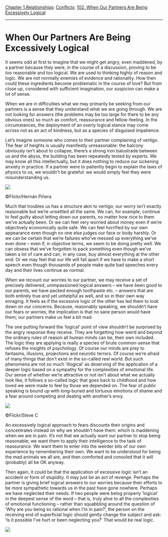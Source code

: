 [Chapter 1.Relationships](https://www.theschooloflife.com/thebookoflife/category/relationships/): [Conflicts](https://www.theschooloflife.com/thebookoflife/category/relationships/conflicts/): [102. When Our Partners Are Being Excessively Logical](https://www.theschooloflife.com/thebookoflife/when-our-partners-are-being-excessively-logical/)

* * *

# When Our Partners Are Being Excessively Logical

It seems odd at first to imagine that we might get angry, even maddened, by a partner because they were, in the course of a discussion, proving to be _too_ reasonable and _too_ logical. We are used to thinking highly of reason and logic. We are not normally enemies of evidence and rationality. How then could these ingredients become problematic in the course of love? But from close up, considered with sufficient imagination, our suspicion can make a lot of sense.

When we are in difficulties what we may primarily be seeking from our partners is a sense that they understand what we are going through. We are not looking for answers (the problems may be too large for there to be any obvious ones) so much as comfort, reassurance and fellow-feeling. In the circumstances, the deployment of an overly logical stance may come across not as an act of kindness, but as a species of disguised impatience.

Let’s imagine someone who comes to their partner complaining of vertigo. The fear of heights is usually manifestly unreasonable: the balcony obviously isn’t about to collapse, there’s a strong iron balustrade between us and the abyss, the building has been repeatedly tested by experts. We may know all this intellectually, but it does nothing to reduce our sickening anxiety in practice. If a partner were to patiently begin to explain the laws of physics to us, we wouldn’t be grateful: we would simply feel they were misunderstanding us.

 ![](https://www.theschooloflife.com/thebookoflife/wp-content/uploads/2018/09/15126144270_159c861fdc_z.jpg)

©Flickr/Hernán Piñera

Much that troubles us has a structure akin to vertigo; our worry isn’t exactly reasonable but we’re unsettled all the same. We can, for example, continue to feel guilty about letting down our parents, no matter how nice to them we’ve actually been. Or we can feel very worried about money even if we’re objectively economically quite safe. We can feel horrified by our own appearance even though no one else judges our face or body harshly. Or we can be certain that we’re failures who’ve messed up everything we’ve ever done – even if, in objective terms, we seem to be doing pretty well. We can obsess that we’ve forgotten to pack something even though we’ve taken a lot of care and can, in any case, buy almost everything at the other end. Or we may feel that our life will fall apart if we have to make a short speech even though thousands of people make quite bad speeches every day and their lives continue as normal.

When we recount our worries to our partner, we may receive a set of precisely delivered, unimpassioned logical answers – we have been good to our parents, we have packed enough toothpaste etc. – answers that are both entirely true and yet unhelpful as well, and so in their own way enraging. It feels as if the excessive logic of the other has led them to look down on our concerns. Because, reasonably speaking, we shouldn’t have our fears or worries, the implication is that no sane person would have them; our partners make us feel a bit mad.

The one putting forward the ‘logical’ point of view shouldn’t be surprised by the angry response they receive. They are forgetting how weird and beyond the ordinary rules of reason all human minds can be, their own included. The logic they are applying is really a species of brute common-sense that refuses the insights of psychology. Of course our minds are prey to fantasms, illusions, projections and neurotic terrors. Of course we’re afraid of many things that don’t exist in the so-called real world. But such phenomena are not so much ‘illogical’ as deserving of the application of a deeper logic based on a sympathy for the complexities of emotional life. Our sense of whether we’re attractive or not isn’t about what we actually look like, it follows a so-called logic that goes back to childhood and how loved we were made to feel by those we depended on. The fear of public speaking is bound up with long-buried and tortuous emotions of shame and a fear around competing and dealing with another’s envy.

 ![](https://www.theschooloflife.com/thebookoflife/wp-content/uploads/2018/09/7852006324_f8fbe8e7ff_z.jpg)

©Flickr/Steve C

An excessively logical approach to fears discounts their origins and concentrates instead on why we shouldn’t have them: which is maddening when we are in pain. It’s not that we actually want our partner to stop being reasonable; we want them to apply their intelligence to the task of reassurance. We want them to enter into the weirder bits of our own experience by remembering their own. We want to be understood for being the mad animals we all are, and then comforted and consoled that it will (probably) all be OK anyway.

Then again, it could be that the application of excessive logic isn’t an accident or form of stupidity. It may just be an act of revenge. Perhaps the partner is giving brief logical answers to our worries because their efforts to be more sympathetic towards us in the past have gone nowhere. Perhaps we have neglected their needs. If two people were being properly ‘logical’ in the deepest sense of the word – that is, truly alive to all the complexities of emotional functioning – rather than squabbling around the question of ‘Why are you being so rational when I’m in pain?’, the person on the receiving end of superficial logic should gently change the subject and ask: ‘Is it possible I’ve hurt or been neglecting you?’ That would be real logic.

[![](https://img.youtube.com/vi/zjYKSUU7Chg/0.jpg)](https://www.youtube.com/embed/zjYKSUU7Chg '')
